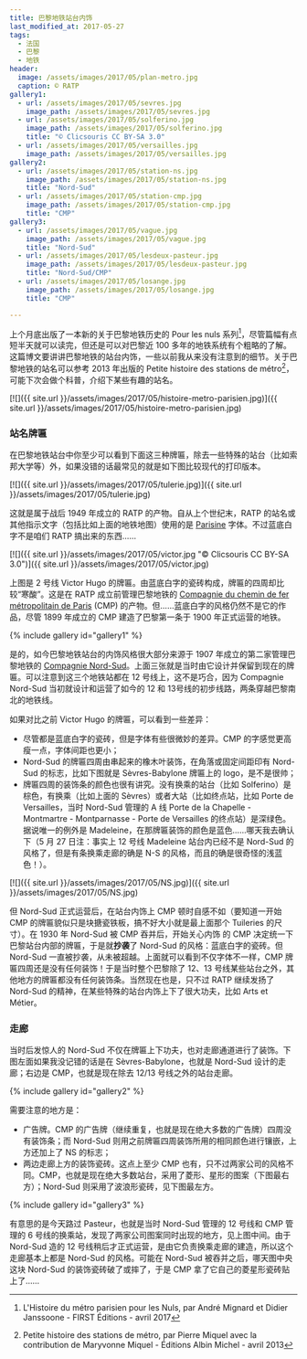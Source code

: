 ```yaml
---
title: 巴黎地铁站台内饰
last_modified_at: 2017-05-27
tags:
  - 法国
  - 巴黎
  - 地铁
header:
  image: /assets/images/2017/05/plan-metro.jpg
  caption: © RATP
gallery1:
  - url: /assets/images/2017/05/sevres.jpg
    image_path: /assets/images/2017/05/sevres.jpg
  - url: /assets/images/2017/05/solferino.jpg
    image_path: /assets/images/2017/05/solferino.jpg
    title: "© Clicsouris CC BY-SA 3.0"
  - url: /assets/images/2017/05/versailles.jpg
    image_path: /assets/images/2017/05/versailles.jpg
gallery2:
  - url: /assets/images/2017/05/station-ns.jpg
    image_path: /assets/images/2017/05/station-ns.jpg
    title: "Nord-Sud"
  - url: /assets/images/2017/05/station-cmp.jpg
    image_path: /assets/images/2017/05/station-cmp.jpg
    title: "CMP"
gallery3:
  - url: /assets/images/2017/05/vague.jpg
    image_path: /assets/images/2017/05/vague.jpg
    title: "Nord-Sud"
  - url: /assets/images/2017/05/lesdeux-pasteur.jpg
    image_path: /assets/images/2017/05/lesdeux-pasteur.jpg
    title: "Nord-Sud/CMP"
  - url: /assets/images/2017/05/losange.jpg
    image_path: /assets/images/2017/05/losange.jpg
    title: "CMP"

---
```


上个月底出版了一本新的关于巴黎地铁历史的 Pour les nuls 系列[^1]，尽管篇幅有点短半天就可以读完，但还是可以对巴黎近 100 多年的地铁系统有个粗略的了解。这篇博文要讲讲巴黎地铁的站台内饰，一些以前我从来没有注意到的细节。关于巴黎地铁的站名可以参考 2013 年出版的 Petite histoire des stations de métro[^2]，可能下次会做个科普，介绍下某些有趣的站名。

[![]({{ site.url }}/assets/images/2017/05/histoire-metro-parisien.jpg)]({{ site.url }}/assets/images/2017/05/histoire-metro-parisien.jpg)

### 站名牌匾

在巴黎地铁站台中你至少可以看到下面这三种牌匾，除去一些特殊的站台（比如索邦大学等）外，如果没错的话最常见的就是如下图比较现代的打印版本。

[![]({{ site.url }}/assets/images/2017/05/tulerie.jpg)]({{ site.url }}/assets/images/2017/05/tulerie.jpg)

这就是属于战后 1949 年成立的 RATP 的产物。自从上个世纪末，RATP 的站名或其他指示文字（包括比如上面的地铁地图）使用的是 [Parisine](https://typofonderie.com/fonts/parisine-family) 字体。不过蓝底白字不是咱们 RATP 搞出来的东西……

[![]({{ site.url }}/assets/images/2017/05/victor.jpg "© Clicsouris CC BY-SA 3.0")]({{ site.url }}/assets/images/2017/05/victor.jpg)

上图是 2 号线 Victor Hugo 的牌匾。由蓝底白字的瓷砖构成，牌匾的四周却比较“寒酸”。这是在 RATP 成立前管理巴黎地铁的 [Compagnie du chemin de fer métropolitain de Paris](https://fr.wikipedia.org/wiki/Compagnie_du_chemin_de_fer_m%C3%A9tropolitain_de_Paris) (CMP) 的产物。但……蓝底白字的风格仍然不是它的作品，尽管 1899 年成立的 CMP 建造了巴黎第一条于 1900 年正式运营的地铁。

{% include gallery id="gallery1" %}

是的，如今巴黎地铁站台的内饰风格很大部分来源于 1907 年成立的第二家管理巴黎地铁的 [Compagnie Nord-Sud](https://fr.wikipedia.org/wiki/Soci%C3%A9t%C3%A9_du_chemin_de_fer_%C3%A9lectrique_souterrain_Nord-Sud_de_Paris)。上面三张就是当时由它设计并保留到现在的牌匾。可以注意到这三个地铁站都在 12 号线上，这不是巧合，因为 Compagnie Nord-Sud 当初就设计和运营了如今的 12 和 13号线的初步线路，两条穿越巴黎南北的地铁线。

如果对比之前 Victor Hugo 的牌匾，可以看到一些差异：

- 尽管都是蓝底白字的瓷砖，但是字体有些很微妙的差异。CMP 的字感觉更高瘦一点，字体间距也更小；
- Nord-Sud 的牌匾四周由串起来的橡木叶装饰，在角落或固定间距印有 Nord-Sud 的标志，比如下图就是 Sèvres-Babylone 牌匾上的 logo，是不是很帅；
- 牌匾四周的装饰条的颜色也很有讲究。没有换乘的站台（比如 Solferino）是棕色，有换乘（比如上面的 Sèvres）或者大站（比如终点站，比如 Porte de Versailles，当时 Nord-Sud 管理的 A 线 Porte de la Chapelle - Montmartre - Montparnasse - Porte de Versailles 的终点站）是深绿色。据说唯一的例外是 Madeleine，在那牌匾装饰的颜色是蓝色……哪天我去确认下（5 月 27 日注：事实上 12 号线 Madeleine 站台内已经不是 Nord-Sud 的风格了，但是有条换乘走廊的确是 N-S 的风格，而且的确是很奇怪的浅蓝色！）。

[![]({{ site.url }}/assets/images/2017/05/NS.jpg)]({{ site.url }}/assets/images/2017/05/NS.jpg)

但 Nord-Sud 正式运营后，在站台内饰上 CMP 顿时自感不如（要知道一开始 CMP 的牌匾貌似只是块搪瓷铁板，搞不好大小就是最上面那个 Tuileries 的尺寸）。在 1930 年 Nord-Sud 被 CMP 吞并后，开始关心内饰 的 CMP 决定统一下巴黎站台内部的牌匾，于是就**抄袭**了 Nord-Sud 的风格：蓝底白字的瓷砖。但 Nord-Sud 一直被抄袭，从未被超越。上面就可以看到不仅字体不一样，CMP 牌匾四周还是没有任何装饰！于是当时整个巴黎除了 12、13 号线某些站台之外，其他地方的牌匾都没有任何装饰条。当然现在也是，只不过 RATP 继续发扬了 Nord-Sud 的精神，在某些特殊的站台内饰上下了很大功夫，比如 Arts et Métier。

### 走廊

当时后发惊人的 Nord-Sud 不仅在牌匾上下功夫，也对走廊通道进行了装饰。下图左面如果我没记错的话是在 Sèvres-Babylone，也就是 Nord-Sud 设计的走廊；右边是 CMP，也就是现在除去 12/13 号线之外的站台走廊。

{% include gallery id="gallery2" %}

需要注意的地方是：

- 广告牌。CMP 的广告牌（继续重复，也就是现在绝大多数的广告牌）四周没有装饰条；而 Nord-Sud 则用之前牌匾四周装饰所用的相同颜色进行镶嵌，上方还加上了 NS 的标志；
- 两边走廊上方的装饰瓷砖。这点上至少 CMP 也有，只不过两家公司的风格不同。CMP，也就是现在绝大多数站台，采用了菱形、星形的图案（下图最右方）；Nord-Sud 则采用了波浪形瓷砖，见下图最左方。

{% include gallery id="gallery3" %}

有意思的是今天路过 Pasteur，也就是当时 Nord-Sud 管理的 12 号线和 CMP 管理的 6 号线的换乘站，发现了两家公司图案同时出现的地方，见上图中间。由于 Nord-Sud 造的 12 号线稍后才正式运营，是由它负责换乘走廊的建造，所以这个走廊基本上都是 Nord-Sud 的风格。可能在 Nord-Sud 被吞并之后，哪天图中央这块 Nord-Sud 的装饰瓷砖破了或摔了，于是 CMP 拿了它自己的菱星形瓷砖贴上了……

[^1]: L'Histoire du métro parisien pour les Nuls, par André Mignard et Didier Janssoone - FIRST Éditions - avril 2017
[^2]: Petite histoire des stations de métro, par Pierre Miquel avec la contribution de Maryvonne Miquel - Éditions Albin Michel - avril 2013